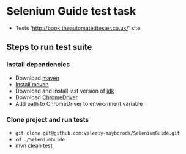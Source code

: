 # Selenium Guide test task
* Tests 'http://book.theautomatedtester.co.uk/' site

## Steps to run test suite

### Install dependencies

* Download [maven](https://maven.apache.org/download.cgi)
* [Install maven](https://maven.apache.org/install.html)
* Download and install last version of [jdk](https://www.oracle.com/technetwork/java/javase/downloads/index.html)
* Download [ChromeDriver](http://chromedriver.chromium.org/)
* Add path to ChromeDriver to environment variable

### Clone project and run tests

* `git clone git@github.com:valeriy-mayboroda/SeleniumGuide.git`
* `cd ./SeleniumGuide`
* mvn clean test